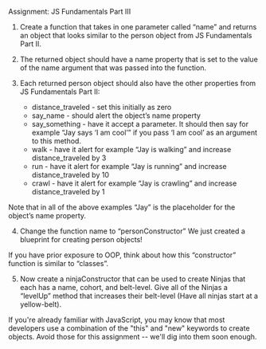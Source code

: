 Assignment: JS Fundamentals Part III

1. Create a function that takes in one parameter called “name” and returns an object that looks similar to the person object from JS Fundamentals Part II.

2. The returned object should have a name property that is set to the value of the name argument that was passed into the function.

3. Each returned person object should also have the other properties from JS Fundamentals Part II:
    * distance_traveled - set this initially as zero
    * say_name - should alert the object’s name property
    * say_something - have it accept a parameter. It should then say for example “Jay says ‘I am cool’” if you pass ‘I am cool’ as an argument to this method.
    * walk - have it alert for example “Jay is walking” and increase distance_traveled by 3
    * run - have it alert for example “Jay is running” and increase distance_traveled by 10
    * crawl - have it alert for example “Jay is crawling” and increase distance_traveled by 1

Note that in all of the above examples “Jay” is the placeholder for the object’s name property.

4. Change the function name to “personConstructor”
We just created a blueprint for creating person objects!

If you have prior exposure to OOP, think about how this “constructor” function is similar to “classes”.

5. Now create a ninjaConstructor that can be used to create Ninjas that each has a name, cohort, and belt-level. Give all of the Ninjas a “levelUp” method that increases their belt-level (Have all ninjas start at a yellow-belt).

If you're already familiar with JavaScript, you may know that most developers use a combination of the "this" and "new" keywords to create objects. Avoid those for this assignment -- we'll dig into them soon enough.
